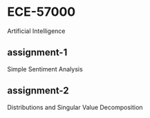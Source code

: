 # ECE-57000
Artificial Intelligence

## assignment-1
Simple Sentiment Analysis

## assignment-2
Distributions and Singular Value Decomposition
